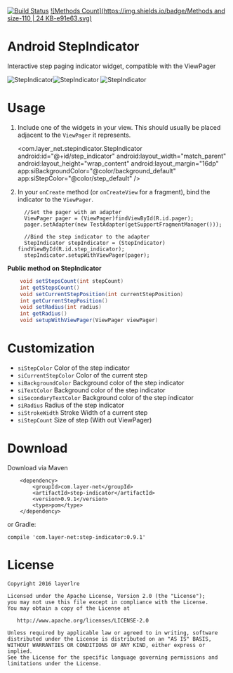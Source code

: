 [![Build Status](https://api.travis-ci.org/layerlre/StepIndicator.svg?branch=master)](https://api.travis-ci.org/layerlre/StepIndicator) [![Methods Count](https://img.shields.io/badge/Methods and size-110 | 24 KB-e91e63.svg)](http://www.methodscount.com/?lib=com.layer-net%3Astep-indicator%3A0.9.1%2B)
# Android StepIndicator

Interactive step paging indicator widget, compatible with the ViewPager

![StepIndicator](https://github.com/layerlre/StepIndicator/raw/master/images/port4.gif)![StepIndicator](https://github.com/layerlre/StepIndicator/raw/master/images/port6.gif)
![StepIndicator](https://github.com/layerlre/StepIndicator/raw/master/images/land6.gif)
# Usage
  1. Include one of the widgets in your view. This should usually be placed
     adjacent to the `ViewPager` it represents.

        <com.layer_net.stepindicator.StepIndicator
            android:id="@+id/step_indicator"
            android:layout_width="match_parent"
            android:layout_height="wrap_content"
            android:layout_margin="16dp"
            app:siBackgroundColor="@color/background_default"
            app:siStepColor="@color/step_default" />

  2. In your `onCreate` method (or `onCreateView` for a fragment), bind the
     indicator to the `ViewPager`.

           //Set the pager with an adapter
           ViewPager pager = (ViewPager)findViewById(R.id.pager);
           pager.setAdapter(new TestAdapter(getSupportFragmentManager()));

           //Bind the step indicator to the adapter
           StepIndicator stepIndicator = (StepIndicator) findViewById(R.id.step_indicator);
           stepIndicator.setupWithViewPager(pager);


**Public method on StepIndicator**
```java
    void setStepsCount(int stepCount)
    int getStepsCount()
    void setCurrentStepPosition(int currentStepPosition)
    int getCurrentStepPosition()
    void setRadius(int radius)
    int getRadius()
    void setupWithViewPager(ViewPager viewPager)
```

# Customization
 * `siStepColor` Color of the step indicator
 * `siCurrentStepColor` Color of the current step
 * `siBackgroundColor` Background color of the step indicator
 * `siTextColor` Background color of the step indicator
 * `siSecondaryTextColor` Background color of the step indicator
 * `siRadius` Radius of the step indicator
 * `siStrokeWidth` Stroke Width of a current step
 * `siStepCount` Size of step (With out ViewPager)

# Download
Download via Maven

        <dependency>
            <groupId>com.layer-net</groupId>
            <artifactId>step-indicator</artifactId>
            <version>0.9.1</version>
            <type>pom</type>
        </dependency>

or Gradle:

    compile 'com.layer-net:step-indicator:0.9.1'


# License

    Copyright 2016 layerlre

    Licensed under the Apache License, Version 2.0 (the "License");
    you may not use this file except in compliance with the License.
    You may obtain a copy of the License at

       http://www.apache.org/licenses/LICENSE-2.0

    Unless required by applicable law or agreed to in writing, software
    distributed under the License is distributed on an "AS IS" BASIS,
    WITHOUT WARRANTIES OR CONDITIONS OF ANY KIND, either express or implied.
    See the License for the specific language governing permissions and
    limitations under the License.
